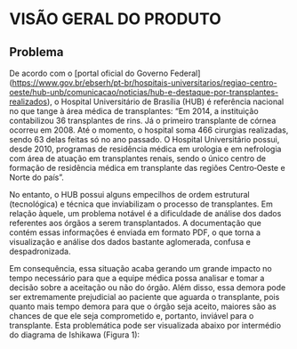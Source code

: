# VISÃO GERAL DO PRODUTO
## Problema

De acordo com o [portal oficial do Governo Federal] (https://www.gov.br/ebserh/pt-br/hospitais-universitarios/regiao-centro-oeste/hub-unb/comunicacao/noticias/hub-e-destaque-por-transplantes-realizados), o Hospital Universitário de Brasília (HUB) é referência nacional no que tange à área médica de transplantes: “Em 2014, a instituição contabilizou 36 transplantes de rins. Já o primeiro transplante de córnea ocorreu em 2008. Até o momento, o hospital soma 466 cirurgias realizadas, sendo 63 delas feitas só no ano passado. O Hospital Universitário possui, desde 2010, programas de residência médica em urologia e em nefrologia com área de atuação em transplantes renais, sendo o único centro de formação de residência médica em transplante das regiões Centro‑Oeste e Norte do país”. 

No entanto, o HUB possui alguns empecilhos de ordem estrutural (tecnológica) e técnica que inviabilizam o processo de transplantes. Em relação àquele, um problema notável é a  dificuldade de análise dos dados referentes aos órgãos a serem transplantados. A documentação que contém essas informações é enviada em formato PDF, o que torna a visualização e análise dos dados bastante aglomerada, confusa e despadronizada.

Em consequência, essa situação acaba gerando um grande impacto no tempo necessário para que a equipe médica possa analisar e tomar a decisão sobre a aceitação ou não do órgão. Além disso, essa demora pode ser extremamente prejudicial ao paciente que aguarda o transplante, pois quanto mais tempo demora para que o órgão seja aceito, maiores são as chances de que ele seja comprometido e, portanto, inviável para o transplante. Esta problemática pode ser visualizada abaixo por intermédio do diagrama de Ishikawa (Figura 1): 
